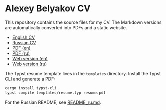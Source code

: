 # Alexey Belyakov CV

This repository contains the source files for my CV. The Markdown versions are
automatically converted into PDFs and a static website.

- [English CV](./cv.md)
- [Russian CV](./cv.ru.md)
- [PDF (en)](https://github.com/qqrm/CV/releases/latest/download/Belyakov_en_typst.pdf)
- [PDF (ru)](https://github.com/qqrm/CV/releases/latest/download/Belyakov_ru_typst.pdf)
- [Web version (en)](https://qqrm.github.io/CV/)
- [Web version (ru)](https://qqrm.github.io/CV/ru/)

The Typst resume template lives in the `templates` directory.
Install the Typst CLI and generate a PDF:

```bash
cargo install typst-cli
typst compile templates/resume.typ resume.pdf
```

For the Russian README, see [README_ru.md](./README_ru.md).
